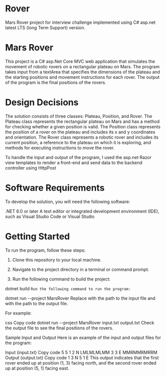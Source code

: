 # Rover
Mars Rover project for interview challenge implemented using C# asp.net latest LTS (long Term Support) version.


# Mars Rover

This project is a C# asp.Net Core MVC web application that simulates the movement of robotic rovers on a rectangular plateau on Mars. The program takes input from a textArea that specifies the dimensions of the plateau and the starting positions and movement instructions for each rover. The output of the program is the final positions of the rovers.

# Design Decisions

The solution consists of three classes: Plateau, Position, and Rover. The Plateau class represents the rectangular plateau on Mars and has a method for checking whether a given position is valid. The Position class represents the position of a rover on the plateau and includes its x and y coordinates and orientation. The Rover class represents a robotic rover and includes its current position, a reference to the plateau on which it is exploring, and methods for executing instructions to move the rover.

To handle the input and output of the program, I used the asp.net Razor view templates to render a front-end and send data to the backend controller using HttpPost

# Software Requirements
To develop the solution, you will need the following software:

.NET 6.0 or later
A text editor or integrated development environment (IDE), such as Visual Studio Code or Visual Studio

# Getting Started
To run the program, follow these steps:

1. Clone this repository to your local machine.

2. Navigate to the project directory in a terminal or command prompt.

3. Run the following command to build the project:


dotnet build
```Run the following command to run the program:```

dotnet run --project MarsRover <input-file> <output-file>
Replace <input-file> with the path to the input file and <output-file> with the path to the output file.

For example:

css
Copy code
dotnet run --project MarsRover input.txt output.txt
Check the output file to see the final positions of the rovers.

Sample Input and Output
Here is an example of the input and output files for the program:

Input (input.txt)
Copy code
5 5
1 2 N
LMLMLMLMM
3 3 E
MMRMMRMRRM
Output (output.txt)
Copy code
1 3 N
5 1 E
This output indicates that the first rover ended up at position (1, 3) facing north, and the second rover ended up at position (5, 1) facing east.
